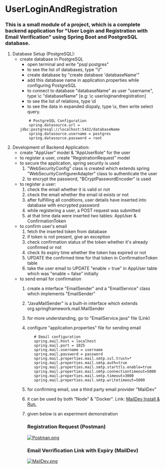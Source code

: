 # UserLoginAndRegistration
### This is a small module of a project, which is a complete backend application for "User Login and Registration with Email Verification" using Spring Boot and PostgreSQL database. 
1. Database Setup (PostgreSQL):
     * create database in PostgreSQL
          * open terminal and write "psql postgres"
          * to see the list of databases, type "\l"
          * create database by "create database 'databaseName'"
          * add this database name in application.properties while configuring PostgreSQL
          * to connect to database "databaseName" as user "username", type \c "databaseName" [e.g: \c userloginandregistration]
          * to see the list of relations, type \d
          * to see the data in expanded dispaly, type \x, then write select query.
          ```
              # PostgreSQL Configuration
              spring.datasource.url = jdbc:postgresql://localhost:5432/databaseName
              spring.datasource.username = postgres
              spring.datasource.password = root
          ```
1. Development of Backend Application:
    * create "AppUser" model & "AppUserRole" for the user
    * to register a user, create "RegistrationRequest" model
    * to secure the application, spring security is used
        1. "WebSecurityConfig" class is created which extends spring "WebSecurityConfigurerAdapter" class to authenticate the user
        2. to encrypt the password, "BCryptPasswordEncoder" is used
    * to register a user:
        1. check the email whether it is valid or not
        2. check the email whether the email id exists or not
        3. after fulfilling all conditions, user details have inserted into database with encrypted password
        4. while registering a user, a POST request was submitted
        5. at that time data were inserted two tables: AppUser & ConfirmationToken
    * to confirm user's email
        1. fetch the inserted token from database
        2. if token is not present, give an exception
        3. check confirmation status of the token  whether it's already confirmed or not
        4. check its expiry time whether the token has expired or not
        5. UPDATE the confirmed time for that token in ConfirmationToken table
        6. take the user email to UPDATE "enable = true" in AppUser table which was "enable = false" initially
    * to send email for confirmation
        1. create a interface "EmailSender" and a "EmailService" class which implements "EmailSender" 
        2. "JavaMailSender" is a built-in interface which extends org.springframework.mail.MailSender
        3. for more understanding, go to "EmailService.java" file (Link)
        4. configure "application.properties" file for sending email
           ```
              # Email configuration
              spring.mail.host = localhost
              spring.mail.port = 1025
              spring.mail.username = username
              spring.mail.password = password
              spring.mail.properties.mail.smtp.ssl.trust=*
              spring.mail.properties.mail.smtp.auth=true
              spring.mail.properties.mail.smtp.starttls.enable=true
              spring.mail.properties.mail.smtp.connectiontimeout=5000
              spring.mail.properties.mail.smtp.timeout=3000
              spring.mail.properties.mail.smtp.writetimeout=5000
           ```
           
        5. for confirming email, use a third party email provider "MailDev"
        6. it can be used by both "Node" & "Docker". Link: [MailDev Install & Run.](https://github.com/maildev/maildev#readme)
        7. given below is an experiment demonstration
           ### Registration Request (Postman)
           
           [![Postman.png](https://i.postimg.cc/SsKg7kNS/Postman.png)](https://postimg.cc/SXwLm0M3)
        
           ### Email Verrification Link with Expiry (MailDev)
           [![MailDev.png](https://i.postimg.cc/4xPfmQYD/MailDev.png)](https://postimg.cc/WdDLyr68)
